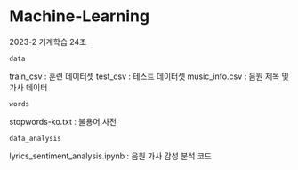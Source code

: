 # Machine-Learning
2023-2 기계학습 24조

`data`

train_csv : 훈련 데이터셋
test_csv : 테스트 데이터셋
music_info.csv : 음원 제목 및 가사 데이터


`words`

stopwords-ko.txt : 불용어 사전


`data_analysis`

lyrics_sentiment_analysis.ipynb : 음원 가사 감성 분석 코드




